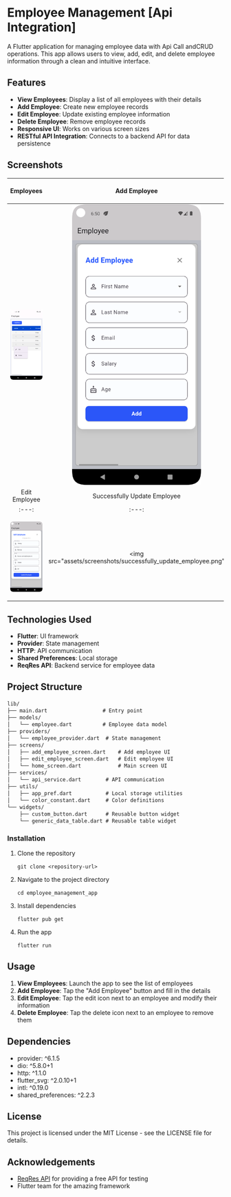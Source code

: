 # Employee Management [Api Integration]

A Flutter application for managing employee data with Api Call andCRUD operations. This app allows users to view, add, edit, and delete employee information through a clean and intuitive interface.

## Features

- **View Employees**: Display a list of all employees with their details
- **Add Employee**: Create new employee records
- **Edit Employee**: Update existing employee information
- **Delete Employee**: Remove employee records
- **Responsive UI**: Works on various screen sizes
- **RESTful API Integration**: Connects to a backend API for data persistence

## Screenshots

| Employees | Add Employee | Successfully Add Employee |
|:---:|:---:|:---:|
|<img src="assets/screenshots/employee.png" width="300"> | <img src="assets/screenshots/add_employee.png" width="300"> | <img src="assets/screenshots/successfully_add_employee.png" width="300"> |
| Edit Employee | Successfully Update Employee | Delete Employee | Successfully Delete Employee |
|:---:|:---:|:---:|:---:|
|<img src="assets/screenshots/edit_employee.png" width="300"> | <img src="assets/screenshots/successfully_update_employee.png" | <img src="assets/screenshots/delete_employee.png" width="300"> | <img src="assets/screenshots/successfully_delete_employee.png" width="300"> |

## Technologies Used

- **Flutter**: UI framework
- **Provider**: State management
- **HTTP**: API communication
- **Shared Preferences**: Local storage
- **ReqRes API**: Backend service for employee data

## Project Structure

```
lib/
├── main.dart                  # Entry point
├── models/
│   └── employee.dart          # Employee data model
├── providers/
│   └── employee_provider.dart  # State management
├── screens/
│   ├── add_employee_screen.dart    # Add employee UI
│   ├── edit_employee_screen.dart   # Edit employee UI
│   └── home_screen.dart            # Main screen UI
├── services/
│   └── api_service.dart        # API communication
├── utils/
│   ├── app_pref.dart           # Local storage utilities
│   └── color_constant.dart     # Color definitions
└── widgets/
    ├── custom_button.dart      # Reusable button widget
    └── generic_data_table.dart # Reusable table widget
```

### Installation

1. Clone the repository
   ```
   git clone <repository-url>
   ```

2. Navigate to the project directory
   ```
   cd employee_management_app
   ```

3. Install dependencies
   ```
   flutter pub get
   ```

4. Run the app
   ```
   flutter run
   ```

## Usage

1. **View Employees**: Launch the app to see the list of employees
2. **Add Employee**: Tap the "Add Employee" button and fill in the details
3. **Edit Employee**: Tap the edit icon next to an employee and modify their information
4. **Delete Employee**: Tap the delete icon next to an employee to remove them

## Dependencies

- provider: ^6.1.5
- dio: ^5.8.0+1
- http: ^1.1.0
- flutter_svg: ^2.0.10+1
- intl: ^0.19.0
- shared_preferences: ^2.2.3

## License

This project is licensed under the MIT License - see the LICENSE file for details.

## Acknowledgements

- [ReqRes API](https://reqres.in/) for providing a free API for testing
- Flutter team for the amazing framework
